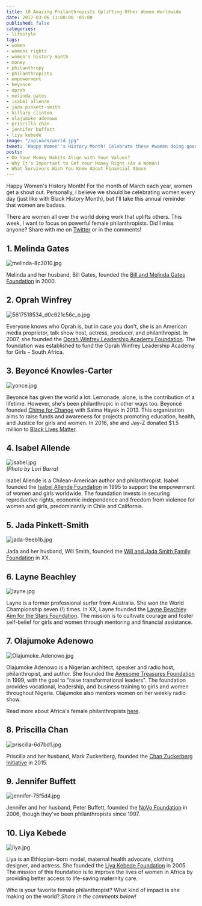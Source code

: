 ```yaml
---
title: 10 Amazing Philanthropists Uplifting Other Women Worldwide
date: 2017-03-06 11:00:00 -05:00
published: false
categories:
- lifestyle
tags:
- women
- womens rights
- women's history month
- money
- philanthropy
- philanthropists
- empowerment
- beyonce
- oprah
- melinda gates
- isabel allende
- jada pinkett-smith
- hillary clinton
- olajumoke adenowo
- priscilla chan
- jennifer buffett
- liya kebede
image: "/uploads/world.jpg"
tweet: 'Happy Women''s History Month! Celebrate these #women doing good w/ #money. '
posts:
- Do Your Money Habits Align with Your Values?
- Why It's Important to Get Your Money Right (As a Woman)
- What Survivors Wish You Knew About Financial Abuse
---
```


Happy Women's History Month! For the month of March each year, women get a shout out. Personally, I believe we should be celebrating women every day (just like with Black History Month), but I'll take this annual reminder that women are badass.

There are women all over the world doing work that uplifts others. This week, I want to focus on powerful female philanthropists. Did I miss anyone? Share with me on [Twitter](twitter.com/maggiegermano) or in the comments!

## 1. Melinda Gates

![melinda-8c3010.jpg](/uploads/melinda-8c3010.jpg)

Melinda and her husband, Bill Gates, founded the [Bill and Melinda Gates Foundation](http://www.gatesfoundation.org/) in 2000.

## 2. Oprah Winfrey

![5617518534_d0c621c56c_o.jpg](/uploads/5617518534_d0c621c56c_o.jpg)

Everyone knows who Oprah is, but in case you don't, she is an American media proprietor, talk show host, actress, producer, and philanthropist. In 2007, she founded the [Oprah Winfrey Leadership Academy Foundation](http://www.owla.co.za/). The foundation was established to fund the Oprah Winfrey Leadership Academy for Girls – South Africa.

## 3. Beyoncé Knowles-Carter

![yonce.jpg](/uploads/yonce.jpg)

Beyoncé has given the world a lot. Lemonade, alone, is the contribution of a lifetime. However, she's been philanthropic in other ways too. Beyoncé founded [Chime for Change](http://www.chimeforchange.org/) with Salma Hayek in 2013. This organization aims to raise funds and awareness for projects promoting education, health, and Justice for girls and women. In 2016, she and Jay-Z donated $1.5 million to [Black Lives Matter](http://blacklivesmatter.com/).

## 4. Isabel Allende

![isabel.jpg](/uploads/isabel.jpg)\
*(Photo by Lori Barra)*

Isabel Allende is a Chilean-American author and philanthropist. Isabel founded the [Isabel Allende Foundation](http://www.isabelallendefoundation.org/en/story) in 1995 to support the empowerment of women and girls worldwide. The foundation invests in securing reproductive rights, economic independence and freedom from violence for women and girls, predominantly in Chile and California.

## 5. Jada Pinkett-Smith

![jada-9eeb1b.jpg](/uploads/jada-9eeb1b.jpg)

Jada and her husband, Will Smith, founded the [Will and Jada Smith Family Foundation](http://www.wjsff.org/) in XX.

## 6. Layne Beachley

![layne.jpg](/uploads/layne.jpg)

Layne is a former professional surfer from Australia. She won the World Championship seven (!) times. In XX, Layne founded the [Layne Beachley Aim for the Stars Foundation](https://www.aimforthestars.com.au/). The mission is to cultivate courage and foster self-belief for girls and women through mentoring and financial assistance.

## 7. Olajumoke Adenowo

![Olajumoke_Adenowo.jpg](/uploads/Olajumoke_Adenowo.jpg)

Olajumoke Adenowo is a Nigerian architect, speaker and radio host, philanthropist, and author. She founded the [Awesome Treasures Foundation](http://awesometreasuresfoundation.org/index.html) in 1999, with the goal to "raise transformational leaders". The foundation provides vocational, leadership, and business training to girls and women throughout Nigeria. Olajumoke also mentors women on her weekly radio show.

Read more about Africa's female philanthropists [here](http://fortune.com/2016/05/31/africas-female-philanthropists/).

## 8. Priscilla Chan

![priscilla-6d7bd1.jpg](/uploads/priscilla-6d7bd1.jpg)

Priscilla and her husband, Mark Zuckerberg, founded the [Chan Zuckerberg Initiative](https://chanzuckerberg.com/) in 2015.

## 9. Jennifer Buffett

![jennifer-75f5d4.jpg](/uploads/jennifer-75f5d4.jpg)

Jennifer and her husband, Peter Buffett, founded the [NoVo Foundation](http://novofoundation.org/) in 2006, though they've been philanthropists since 1997.

## 10. Liya Kebede

![liya.jpg](/uploads/liya.jpg)

Liya is an Ethiopian-born model, maternal health advocate, clothing designer, and actress. She founded the [Liya Kebede Foundation](http://lkfound.org/) in 2005. The mission of this foundation is to improve the lives of women in Africa by providing better access to life-saving maternity care.

Who is your favorite female philanthropist? What kind of impact is she making on the world? *Share in the comments below!*